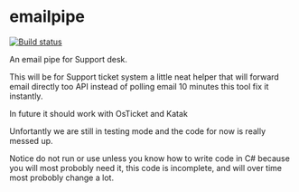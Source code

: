 # emailpipe

[![Build status](https://ci.appveyor.com/api/projects/status/3a23vfunofblcxh5?svg=true)](https://ci.appveyor.com/project/neisep/emailpipe)

An email pipe for Support desk.


This will be for Support ticket system a little neat helper that will forward email directly too API instead of
polling email 10 minutes this tool fix it instantly.

In future it should work with OsTicket and Katak

Unfortantly we are still in testing mode and the code for now is really messed up.

Notice do not run or use unless you know how to write code in C# because you will most probobly need it, this code is incomplete, and will over time most probobly change a lot.
